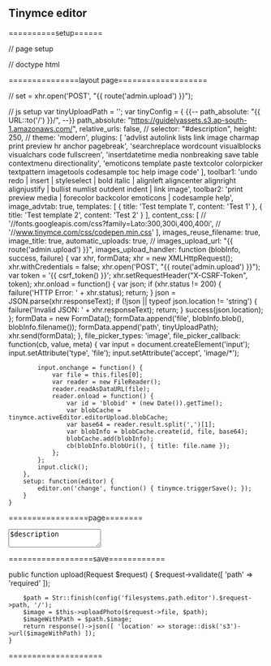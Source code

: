 ## Tinymce editor

==========setup======

// page setup
<!DOCTYPE html>   // doctype html
<html lang="en">
    <head>
        <meta charset="UTF-8"> 
    </head>
    
<link href="{{ asset('https://console.guidely.in/css/tinymce-codepen.min.css') }}" rel="stylesheet" />
<script src="{{ asset('https://console.guidely.in/js/tinymce.js') }}"></script>
<script src="{{ asset('https://console.guidely.in/js/tinymce-theme.min.js') }}"></script>

===============layout page===================

// set   = xhr.open('POST', "{{ route('admin.upload') }}");
    
// js setup
var tinyUploadPath = '';
var tinyConfig = {
        {{-- path_absolute: "{{ URL::to('/') }}/", --}}
        path_absolute: "https://guidelyassets.s3.ap-south-1.amazonaws.com/",
        relative_urls: false,
        // selector: "#description",
        height: 250,
        // theme: 'modern',
        plugins: [
            'advlist autolink lists link image charmap print preview hr anchor pagebreak',
            'searchreplace wordcount visualblocks visualchars code fullscreen',
            'insertdatetime media nonbreaking save table contextmenu directionality',
            'emoticons template paste textcolor colorpicker textpattern imagetools codesample toc help image code'
        ],
        toolbar1: 'undo redo | insert | styleselect | bold italic | alignleft aligncenter alignright alignjustify | bullist numlist outdent indent | link image',
        toolbar2: 'print preview media | forecolor backcolor emoticons | codesample help',
        image_advtab: true,
        templates: [
            { title: 'Test template 1', content: 'Test 1' },
            { title: 'Test template 2', content: 'Test 2' }
        ],
        content_css: [
            // '//fonts.googleapis.com/css?family=Lato:300,300i,400,400i',
            // '//www.tinymce.com/css/codepen.min.css'
        ],
        images_reuse_filename: true,
        image_title: true,
        automatic_uploads: true,
        // images_upload_url: "{{ route('admin.upload') }}",
        images_upload_handler: function (blobInfo, success, failure) {
            var xhr, formData;
            xhr = new XMLHttpRequest();
            xhr.withCredentials = false;
            xhr.open('POST', "{{ route('admin.upload') }}");
            var token = '{{ csrf_token() }}';
            xhr.setRequestHeader("X-CSRF-Token", token);
            xhr.onload = function() {
                var json;
                if (xhr.status != 200) {
                    failure('HTTP Error: ' + xhr.status);
                    return;
                }
                json = JSON.parse(xhr.responseText);
                if (!json || typeof json.location != 'string') {
                    failure('Invalid JSON: ' + xhr.responseText);
                    return;
                }
                success(json.location);
            };
            formData = new FormData();
            formData.append('file', blobInfo.blob(), blobInfo.filename());
            formData.append('path', tinyUploadPath);
            xhr.send(formData);
        },
        file_picker_types: 'image',
        file_picker_callback: function(cb, value, meta) {
            var input = document.createElement('input');
            input.setAttribute('type', 'file');
            input.setAttribute('accept', 'image/*');

            input.onchange = function() {
                var file = this.files[0];
                var reader = new FileReader();
                reader.readAsDataURL(file);
                reader.onload = function() {
                    var id = 'blobid' + (new Date()).getTime();
                    var blobCache = tinymce.activeEditor.editorUpload.blobCache;
                    var base64 = reader.result.split(',')[1];
                    var blobInfo = blobCache.create(id, file, base64);
                    blobCache.add(blobInfo);
                    cb(blobInfo.blobUri(), { title: file.name });
                };
            };
            input.click();
        },
        setup: function(editor) {
            editor.on('change', function() { tinymce.triggerSave(); });
        }
    }
    

=================page========

<textarea class="form-control tinymceditor" name="description" id="description">$description</textarea>

<script>
$(document).ready(function () {
    
    tinyUploadPath = "courses";   // image path
     
    var allEditors = document.querySelectorAll('.tinymceditor');
    
    for (var i = 0; i < allEditors.length; ++i) {
        tinyConfig.selector = "#"+allEditors[i].id;
        tinymce.init(tinyConfig);
    }
});
</script>

==================save============


public function upload(Request $request)
    {
        $request->validate([ 'path' => 'required' ]);

        $path = Str::finish(config('filesystems.path.editor').$request->path, '/');
        $image = $this->uploadPhoto($request->file, $path);
        $imageWithPath = $path.$image;
        return response()->json([ 'location' => storage::disk('s3')->url($imageWithPath) ]);
    }
    
====================
